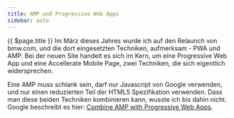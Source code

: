 ```yaml
---
title: AMP und Progressive Web Apps
sidebar: auto
---
```

{{ $page.title }}
Im März dieses Jahres wurde ich auf den Relaunch von bmw.com, und die dort eingesetzten Techniken, aufmerksam - PWA und AMP. Bei der neuen Site handelt es sich im Kern, um eine Progressive Web App und eine Accellerate Mobile Page, zwei Techniken, die sich eigentlich widersprechen.

Eine AMP muss schlank sein, darf nur Javascript von Google verwenden, und nur einen reduzierten Teil der HTML5 Spezifikation verwenden. Dass man diese beiden Techniken kombinieren kann, wusste ich bis dahin nicht. Google beschreibt es hier: [Combine AMP with Progressive Web Apps](https://www.ampproject.org/docs/integration/pwa-amp).

